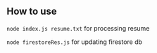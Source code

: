 ## How to use
`node index.js resume.txt` for processing resume

`node firestoreRes.js` for updating firestore db
